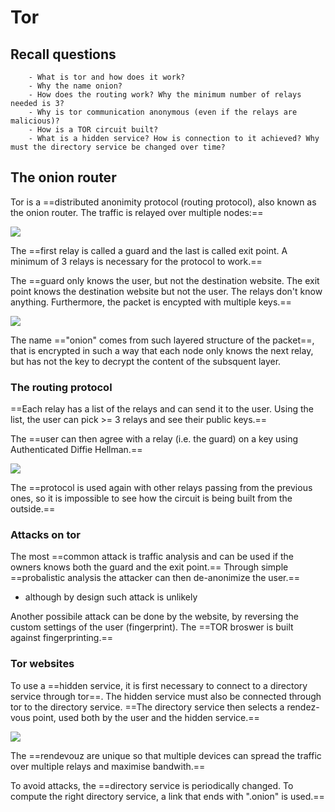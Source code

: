 # Tor

## Recall questions 
        - What is tor and how does it work? 
        - Why the name onion?
        - How does the routing work? Why the minimum number of relays needed is 3?
        - Why is tor communication anonymous (even if the relays are malicious)?
        - How is a TOR circuit built?
        - What is a hidden service? How is connection to it achieved? Why must the directory service be changed over time? 

## The onion router

Tor is a ==distributed anonimity protocol (routing protocol), also known as the onion router.
The traffic is relayed over multiple nodes:==

![](./static/DS/tor.png)

The ==first relay is called a guard and the last is called exit point. A minimum of 3 relays is necessary for the protocol to work.==

The ==guard only knows the user, but not the destination website. The exit point knows the destination website but not the user. The relays don't
know anything. Furthermore, the packet is encypted with multiple keys.==

![](./static/DS/tor1.png)
 
The name =="onion" comes from such layered structure of the packet==, that is encrypted in such a way that each node only knows the next relay, but has not the key to decrypt the content of the subsquent layer.

### The routing protocol

==Each relay has a list of the relays and can send it to the user. Using the list, the
user can pick >= 3 relays and see their public keys.==

The ==user can then agree with a relay (i.e. the guard) on a key using Authenticated Diffie Hellman.==

![](./static/DS/tor2.png)

The ==protocol is used again with other relays passing from the previous ones, so it is impossible to see how the circuit is being built from the outside.==

### Attacks on tor

The most ==common attack is traffic analysis and can be used if the owners knows both the guard and the exit point.==
Through simple ==probalistic analysis the attacker can then de-anonimize the user.==
- although by design such attack is unlikely

Another possibile attack can be done by the website, by reversing the custom settings of the user (fingerprint).
The ==TOR broswer is built against fingerprinting.==

### Tor websites

To use a ==hidden service, it is first necessary to connect to a directory service through tor==. The hidden service must also be connected
through tor to the directory service. ==The directory service then selects a rendez-vous point, used both by the user and the hidden service.==

![](./static/DS/tor3.png)

The ==rendevouz are unique so that multiple devices can spread the traffic over multiple relays and maximise bandwith.==

To avoid attacks, the ==directory service is periodically changed. To compute the right directory service, a link that ends with ".onion" is used.==